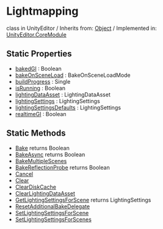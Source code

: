 # Lightmapping
class in UnityEditor
 / Inherits from: <a href="https://docs.unity3d.com/6000.0/Documentation/ScriptReference/Object.html" target="_blank">Object</a> / Implemented in: <a href="https://docs.unity3d.com/6000.0/Documentation/ScriptReference/UnityEditor.CoreModule.html" target="_blank">UnityEditor.CoreModule</a>
## Static Properties
- <a href="https://docs.unity3d.com/6000.0/Documentation/ScriptReference/Lightmapping-bakedGI.html" target="_blank">bakedGI</a> : Boolean
- <a href="https://docs.unity3d.com/6000.0/Documentation/ScriptReference/Lightmapping-bakeOnSceneLoad.html" target="_blank">bakeOnSceneLoad</a> : BakeOnSceneLoadMode
- <a href="https://docs.unity3d.com/6000.0/Documentation/ScriptReference/Lightmapping-buildProgress.html" target="_blank">buildProgress</a> : Single
- <a href="https://docs.unity3d.com/6000.0/Documentation/ScriptReference/Lightmapping-isRunning.html" target="_blank">isRunning</a> : Boolean
- <a href="https://docs.unity3d.com/6000.0/Documentation/ScriptReference/Lightmapping-lightingDataAsset.html" target="_blank">lightingDataAsset</a> : LightingDataAsset
- <a href="https://docs.unity3d.com/6000.0/Documentation/ScriptReference/Lightmapping-lightingSettings.html" target="_blank">lightingSettings</a> : LightingSettings
- <a href="https://docs.unity3d.com/6000.0/Documentation/ScriptReference/Lightmapping-lightingSettingsDefaults.html" target="_blank">lightingSettingsDefaults</a> : LightingSettings
- <a href="https://docs.unity3d.com/6000.0/Documentation/ScriptReference/Lightmapping-realtimeGI.html" target="_blank">realtimeGI</a> : Boolean
## Static Methods
- <a href="https://docs.unity3d.com/6000.0/Documentation/ScriptReference/Lightmapping.Bake.html" target="_blank">Bake</a> returns Boolean
- <a href="https://docs.unity3d.com/6000.0/Documentation/ScriptReference/Lightmapping.BakeAsync.html" target="_blank">BakeAsync</a> returns Boolean
- <a href="https://docs.unity3d.com/6000.0/Documentation/ScriptReference/Lightmapping.BakeMultipleScenes.html" target="_blank">BakeMultipleScenes</a>
- <a href="https://docs.unity3d.com/6000.0/Documentation/ScriptReference/Lightmapping.BakeReflectionProbe.html" target="_blank">BakeReflectionProbe</a> returns Boolean
- <a href="https://docs.unity3d.com/6000.0/Documentation/ScriptReference/Lightmapping.Cancel.html" target="_blank">Cancel</a>
- <a href="https://docs.unity3d.com/6000.0/Documentation/ScriptReference/Lightmapping.Clear.html" target="_blank">Clear</a>
- <a href="https://docs.unity3d.com/6000.0/Documentation/ScriptReference/Lightmapping.ClearDiskCache.html" target="_blank">ClearDiskCache</a>
- <a href="https://docs.unity3d.com/6000.0/Documentation/ScriptReference/Lightmapping.ClearLightingDataAsset.html" target="_blank">ClearLightingDataAsset</a>
- <a href="https://docs.unity3d.com/6000.0/Documentation/ScriptReference/Lightmapping.GetLightingSettingsForScene.html" target="_blank">GetLightingSettingsForScene</a> returns LightingSettings
- <a href="https://docs.unity3d.com/6000.0/Documentation/ScriptReference/Lightmapping.ResetAdditionalBakeDelegate.html" target="_blank">ResetAdditionalBakeDelegate</a>
- <a href="https://docs.unity3d.com/6000.0/Documentation/ScriptReference/Lightmapping.SetLightingSettingsForScene.html" target="_blank">SetLightingSettingsForScene</a>
- <a href="https://docs.unity3d.com/6000.0/Documentation/ScriptReference/Lightmapping.SetLightingSettingsForScenes.html" target="_blank">SetLightingSettingsForScenes</a>
